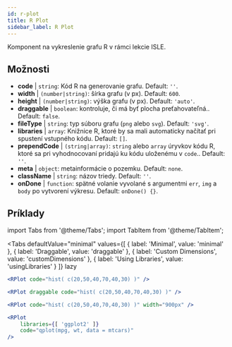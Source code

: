 ```yaml
---
id: r-plot
title: R Plot
sidebar_label: R Plot
---
```


Komponent na vykreslenie grafu R v rámci lekcie ISLE.

## Možnosti

* __code__ | `string`: Kód R na generovanie grafu. Default: `''`.
* __width__ | `(number|string)`: šírka grafu (v px). Default: `600`.
* __height__ | `(number|string)`: výška grafu (v px). Default: `'auto'`.
* __draggable__ | `boolean`: kontroluje, či má byť plocha preťahovateľná.. Default: `false`.
* __fileType__ | `string`: typ súboru grafu (`png` alebo `svg`). Default: `'svg'`.
* __libraries__ | `array`: Knižnice R, ktoré by sa mali automaticky načítať pri spustení vstupného kódu. Default: `[]`.
* __prependCode__ | `(string|array)`: `string` alebo `array` úryvkov kódu R, ktoré sa pri vyhodnocovaní pridajú ku kódu uloženému v `code`.. Default: `''`.
* __meta__ | `object`: metainformácie o pozemku. Default: `none`.
* __className__ | `string`: názov triedy. Default: `''`.
* __onDone__ | `function`: spätné volanie vyvolané s argumentmi `err`, `img` a `body` po vytvorení výkresu. Default: `onDone() {}`.


## Príklady

import Tabs from '@theme/Tabs';
import TabItem from '@theme/TabItem';

<Tabs
    defaultValue="minimal"
    values={[
        { label: 'Minimal', value: 'minimal' },
        { label: 'Draggable', value: 'draggable' },
        { label: 'Custom Dimensions', value: 'customDimensions' },
        { label: 'Using Libraries', value: 'usingLibraries' }
    ]}
    lazy
>

<TabItem value="minimal" >

```jsx live
<RPlot code="hist( c(20,50,40,70,40,30) )" />
```

</TabItem>

<TabItem value="draggable" >

```jsx live
<RPlot draggable code="hist( c(20,50,40,70,40,30) )" />
```

</TabItem>

<TabItem value="customDimensions" >

```jsx live
<RPlot code="hist( c(20,50,40,70,40,30) )" width="900px" />
```

</TabItem>

<TabItem value="usingLibraries" >

```jsx live
<RPlot 
    libraries={[ 'ggplot2' ]}
    code="qplot(mpg, wt, data = mtcars)" 
/>
```

</TabItem>

</Tabs>

